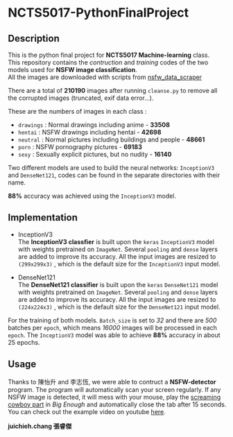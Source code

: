 # NCTS5017-PythonFinalProject

## Description

This is the python final project for **NCTS5017 Machine-learning** class.  
This repository contains the *contruction* and *training* codes of the two models used for **NSFW image classification**.  
All the	images are downloaded with scripts from	[nsfw_data_scraper](https://github.com/alexanderkim-io/nsfw_data_scraper)

There are a total of **210190** images after running `cleanse.py` to remove all the corrupted images (truncated, exif data error...).  

These are the numbers of images in each class : 

- `drawings` : Normal drawings including anime - **33508**
- `hentai` : NSFW drawings including hentai - **42698**
- `neutral` : Normal pictures including buildings and people - **48661**
- `porn` : NSFW pornography pictures - **69183**
- `sexy` : Sexually explicit pictures, but no nudity - **16140**

Two different models are used to build the neural networks: `InceptionV3` and `DenseNet121`, codes can be found in the separate directories with their name.

**88%** accuracy was achieved using the `InceptionV3` model.

## Implementation

- InceptionV3  
  The **InceptionV3  classfier** is built upon the `keras` `InceptionV3` model with weights pretrained on `ImageNet`. Several `pooling` and `dense` layers are added to improve its accuracy. All the input images are resized to  `(299x299x3)` , which is the default size for the `InceptionV3` input model.
  
- DenseNet121  
  The **DenseNet121 classifier** is built upon the `keras` `DenseNet121` model with weights pretrained on `ImageNet`. Several `pooling` and `dense` layers are added to improve its accuracy. All the input images are resized to `(224x224x3)` , which is the default size for the `DenseNet121` input model.
  
For the training of both models. `Batch_size` is set to *32* and there are *500* batches per `epoch`, which means *16000* images will be processed in each `epoch`. The `InceptionV3` model was able to achieve **88%** accuracy in about 25 epochs.

## Usage

Thanks to 陳怡升 and 李志恆, we were able to contruct a **NSFW-detector** program. The program will automatically scan your screen regularly. If any NSFW image is detected, it will mess with your mouse, play the [screaming cowboy part](https://www.youtube.com/watch?v=Qcp2W1-SFt4) in *Big Enough* and automatically close the tab after 15 seconds. You can check out the example video on youtube [here](https://youtu.be/x73VKhXCJs4).

**juichieh.chang 張睿傑**